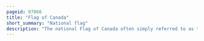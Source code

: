 ```yaml
---
pageid: 97066
title: "Flag of Canada"
short_summary: "National flag"
description: "The national Flag of Canada often simply referred to as the canadian Flag or unofficially as the Maple leaf Flag or L'Unifoli is composed of a red Field with a white Square at its Centre in the Ratio of 121 exhibiting a stylized red 11-point Maple Leaf. It is the first Flag adopted by both Houses of Parliament and officially recognized by the canadian Monarch as the Country's official national Flag. The canadian Flag has become the predominant and most recognizable national Symbol."
---
```

